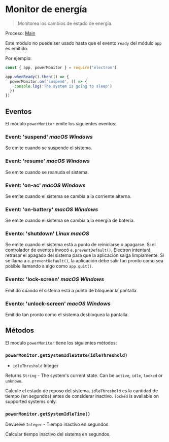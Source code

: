 # Monitor de energía

> Monitorea los cambios de estado de energía.

Proceso: [Main](../glossary.md#main-process)


Este módulo no puede ser usado hasta que el evento `ready` del módulo `app` es emitido.

Por ejemplo:

```javascript
const { app, powerMonitor } = require('electron')

app.whenReady().then(() => {
  powerMonitor.on('suspend', () => {
    console.log('The system is going to sleep')
  })
})
```

## Eventos

El módulo `powerMonitor` emite los siguientes eventos:

### Event: 'suspend' _macOS_ _Windows_

Se emite cuando se suspende el sistema.

### Event: 'resume' _macOS_ _Windows_

Se emite cuando se reanuda el sistema.

### Event: 'on-ac' _macOS_ _Windows_

Se emite cuando el sistema se cambia a la corriente alterna.

### Event: 'on-battery' _macOS_  _Windows_

Se emite cuando el sistema se cambia a la energía de batería.

### Evento: 'shutdown' _Linux_ _macOS_

Se emite cuando el sistema está a punto de reiniciarse o apagarse. Si el controlador de eventos invocó `e.preventDefault()`, Electron intentará retrasar el apagado del sistema para que la aplicación salga limpiamente. Si se llama a `e.preventDefault()`, la aplicación debe salir tan pronto como sea posible llamando a algo como `app.quit()`.

### Evento: 'lock-screen' _macOS_ _Windows_

Emitido cuando el sistema está a punto de bloquear la pantalla.

### Evento: 'unlock-screen' _macOS_ _Windows_

Emitido tan pronto como el sistema desbloquea la pantalla.

## Métodos

El modulo `powerMonitor` tiene los siguientes métodos:

### `powerMonitor.getSystemIdleState(idleThreshold)`

* `idleThreshold` Integer

Returns `String` - The system's current state. Can be `active`, `idle`, `locked` or `unknown`.

Calcule el estado de reposo del sistema. `idleThreshold` es la cantidad de tiempo (en segundos) antes de considerar inactivo.  `locked` is available on supported systems only.

### `powerMonitor.getSystemIdleTime()`

Devuelve `Integer` - Tiempo inactivo en segundos

Calcular tiempo inactivo del sistema en segundos.
